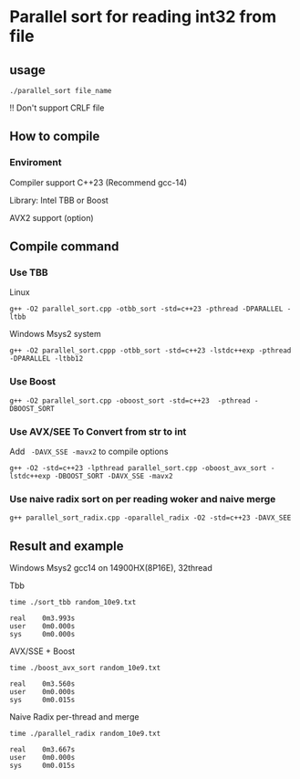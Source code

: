 # Parallel sort for reading int32 from file
## usage

```
./parallel_sort file_name
```

!! Don't support CRLF file


## How to compile
### Enviroment
Compiler support C++23 (Recommend gcc-14)

Library: Intel TBB or Boost

AVX2 support (option)

## Compile command
### Use TBB
Linux
```
g++ -O2 parallel_sort.cpp -otbb_sort -std=c++23 -pthread -DPARALLEL -ltbb
```
Windows Msys2 system
```
g++ -O2 parallel_sort.cppp -otbb_sort -std=c++23 -lstdc++exp -pthread -DPARALLEL -ltbb12
```
### Use Boost
```
g++ -O2 parallel_sort.cpp -oboost_sort -std=c++23  -pthread -DBOOST_SORT
```
### Use AVX/SEE To Convert from str to int
Add ` -DAVX_SSE -mavx2` to compile options
```
g++ -O2 -std=c++23 -lpthread parallel_sort.cpp -oboost_avx_sort -lstdc++exp -DBOOST_SORT -DAVX_SSE -mavx2
```

### Use naive radix sort on per reading woker and naive merge

```
g++ parallel_sort_radix.cpp -oparallel_radix -O2 -std=c++23 -DAVX_SEE
```

## Result and example
Windows Msys2 gcc14 on 14900HX(8P16E), 32thread

Tbb
```
time ./sort_tbb random_10e9.txt

real    0m3.993s
user    0m0.000s
sys     0m0.000s
```
AVX/SSE + Boost
```
time ./boost_avx_sort random_10e9.txt 

real    0m3.560s
user    0m0.000s
sys     0m0.015s
```
Naive Radix per-thread and merge

```
time ./parallel_radix random_10e9.txt 

real    0m3.667s
user    0m0.000s
sys     0m0.015s
```